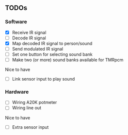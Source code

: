 ## TODOs

### Software
- [x] Receive IR signal
- [ ] Decode IR signal
- [x] Map decoded IR signal to person/sound
- [ ] Send modulated IR signal
- [ ] Set one button for selecting sound bank
- [ ] Make two (or more) sound banks available for TMRpcm

Nice to have
- [ ] Link sensor input to play sound

### Hardware
- [ ] Wiring A20K potmeter
- [ ] Wiring line out

Nice to have
- [ ] Extra sensor input
